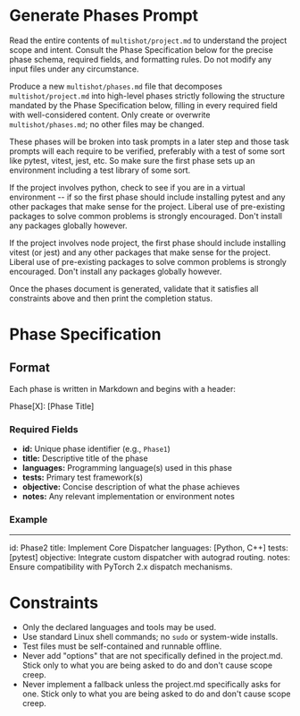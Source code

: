 # Generate Phases Prompt

Read the entire contents of `multishot/project.md` to understand the project scope and intent. Consult the Phase Specification below for the precise phase schema, required fields, and formatting rules. Do not modify any input files under any circumstance.

Produce a new `multishot/phases.md` file that decomposes `multishot/project.md` into high-level phases strictly following the structure mandated by the Phase Specification below, filling in every required field with well-considered content. Only create or overwrite `multishot/phases.md`; no other files may be changed.

These phases will be broken into task prompts in a later step and those task prompts will each require to be verified, preferably with a test of some sort like pytest, vitest, jest, etc.  So make sure the first phase sets up an environment including a test library of some sort.

If the project involves python, check to see if you are in a virtual environment -- if so the first phase should include installing pytest and any other packages that make sense for the project. Liberal use of pre-existing packages to solve common problems is strongly encouraged. Don't install any packages globally however.

If the project involves node project, the first phase should include installing vitest (or jest) and any other packages that make sense for the project. Liberal use of pre-existing packages to solve common problems is strongly encouraged. Don't install any packages globally however.

Once the phases document is generated, validate that it satisfies all constraints above and then print the completion status.


# Phase Specification

## Format
Each phase is written in Markdown and begins with a header:

Phase[X]: [Phase Title]

### Required Fields
- **id:** Unique phase identifier (e.g., `Phase1`)
- **title:** Descriptive title of the phase
- **languages:** Programming language(s) used in this phase
- **tests:** Primary test framework(s)
- **objective:** Concise description of what the phase achieves
- **notes:** Any relevant implementation or environment notes

### Example
---
id: Phase2
title: Implement Core Dispatcher
languages: [Python, C++]
tests: [pytest]
objective: Integrate custom dispatcher with autograd routing.
notes: Ensure compatibility with PyTorch 2.x dispatch mechanisms.

# Constraints

- Only the declared languages and tools may be used.
- Use standard Linux shell commands; no `sudo` or system-wide installs.
- Test files must be self-contained and runnable offline.
- Never add "options" that are not specifically defined in the project.md.  Stick only to what you are being asked to do and don't cause scope creep.
- Never implement a fallback unless the project.md specifically asks for one.  Stick only to what you are being asked to do and don't cause scope creep.
